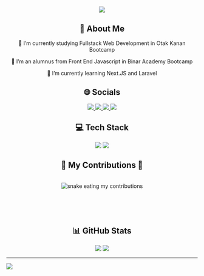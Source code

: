 <h1 align="center">
    <img src="https://readme-typing-svg.herokuapp.com/?font=Righteous&size=35&center=true&vCenter=true&width=500&height=70&duration=4000&lines=Hi+There!+👋;+I'm+Adimas+Syiraa!;" />
</h1>

<div align="center">
  <h2>
    💫 About Me
  </h2>

🔭 I’m currently studying Fullstack Web Development in Otak Kanan Bootcamp

👯 I’m an alumnus from Front End Javascript in Binar Academy Bootcamp

🌱 I’m currently learning Next.JS and Laravel
</div>

<div align="center"> 
  <h2>
    🌐 Socials
  </h2>
  <a href="https://linkedin.com/in/adimassyiraa" target="_blank">
    <img src="https://img.shields.io/badge/LinkedIn-0077B5?style=for-the-badge&logo=linkedin&logoColor=white" target="_blank" />
  </a>
  <a href="https://adimas.vercel.app" target="_blank">
     <img src="https://img.shields.io/badge/Portfolio-FF5722?style=for-the-badge&logo=todoist&logoColor=white" target="_blank" /> <!-- sqlite, safari, google-chrome are other good icon options -->
  </a>
  <a href="mailto:adimas.id@gmail.com" target="_blank">
    <img src="https://img.shields.io/badge/Gmail-333333?style=for-the-badge&logo=gmail&logoColor=red" />
  </a>
  <a href="https://www.instagram.com/adimassyiraa_" target="_blank">
    <img src="https://img.shields.io/badge/Instagram-2d03fc?style=for-the-badge&logo=instagram&logoColor=white" />
  </a>
</div>

<div align="center">
  <h2>
    💻 Tech Stack  
  </h2>
    <img src="https://skillicons.dev/icons?i=html,css,htmx,php,typescript,javascript,bootstrap,tailwind,sass,nodejs,react,nextjs" />
    <img src="https://skillicons.dev/icons?i=threejs,laravel,redux,firebase,mysql,vscode,git,github,postman,vercel,npm,yarn,vite,figma" /><br>
</div>

<div align="center">
  <h2>🐍 My Contributions 🐍</h2>
  <br>
  <img alt="snake eating my contributions" src="https://raw.githubusercontent.com/samidss56/samidss56/output/github-contribution-grid-snake.svg" />
  
  <br/><br/><br/>
</div>

<div align="center">
<h2>
    📊 GitHub Stats
</h2>
<img src="https://github-readme-streak-stats.herokuapp.com/?user=samidss56&theme=dark&hide_border=false" />
<img src="https://github-readme-stats.vercel.app/api/top-langs/?username=samidss56&theme=dark&hide_border=false&include_all_commits=true&count_private=true&layout=compact" />
</div>

---

[![](https://visitcount.itsvg.in/api?id=samidss56&icon=0&color=1)](https://visitcount.itsvg.in)
